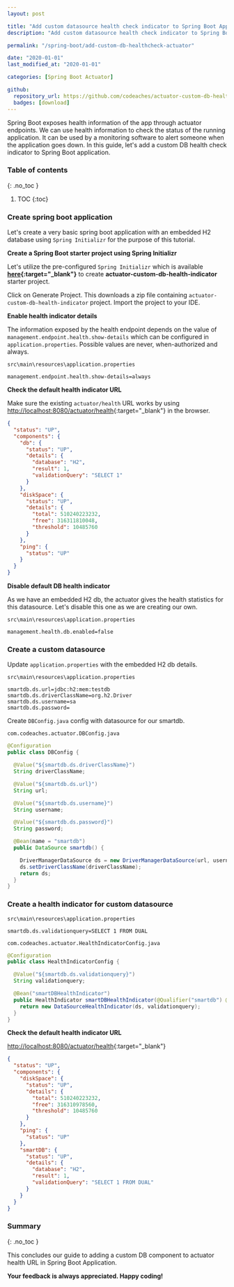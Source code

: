 ```yaml
---
layout: post

title: "Add custom datasource health check indicator to Spring Boot Application"
description: "Add custom datasource health check indicator to Spring Boot Application"

permalink: "/spring-boot/add-custom-db-healthcheck-actuator"

date: "2020-01-01"
last_modified_at: "2020-01-01"

categories: [Spring Boot Actuator]

github:
  repository_url: https://github.com/codeaches/actuator-custom-db-health-indicator
  badges: [download]
---
```


Spring Boot exposes health information of the app through actuator endpoints. We can use health information to check the status of the running application. It can be used by a monitoring software to alert someone when the application goes down. In this guide, let's add a custom DB health check indicator to Spring Boot application.<!-- excerpt end -->

### **Table of contents**
{: .no_toc }

1. TOC
{:toc}

### **Create spring boot application**

Let's create a very basic spring boot application with an embedded H2 database using `Spring Initializr` for the purpose of this tutorial.

**Create a Spring Boot starter project using Spring Initializr**

Let's utilize the pre-configured `Spring Initializr` which is available **[here](https://start.spring.io/#!type=maven-project&language=java&platformVersion=2.2.4.RELEASE&packaging=jar&jvmVersion=13&groupId=com.codeaches&artifactId=actuator-custom-db-health-indicator&name=actuator-custom-db-health-indicator&description=demo%20project%20for%20spring%20boot&packageName=com.codeaches.actuator&dependencies=web,actuator,h2,data-jpa){:target="_blank"}** to create **actuator-custom-db-health-indicator** starter project.

Click on Generate Project. This downloads a zip file containing `actuator-custom-db-health-indicator` project. Import the project to your IDE.

**Enable health indicator details**

The information exposed by the health endpoint depends on the value of `management.endpoint.health.show-details` which can be configured in `application.properties`. Possible values are never, when-authorized and always.

`src\main\resources\application.properties`

```properties
management.endpoint.health.show-details=always
```

**Check the default health indicator URL**

Make sure the existing `actuator/health` URL works by using [http://localhost:8080/actuator/health](http://localhost:8080/actuator/health){:target="_blank"} in the browser.

```json
{
  "status": "UP",
  "components": {
    "db": {
      "status": "UP",
      "details": {
        "database": "H2",
        "result": 1,
        "validationQuery": "SELECT 1"
      }
    },
    "diskSpace": {
      "status": "UP",
      "details": {
        "total": 510240223232,
        "free": 316311810048,
        "threshold": 10485760
      }
    },
    "ping": {
      "status": "UP"
    }
  }
}
```

**Disable default DB health indicator**

As we have an embedded H2 db, the actuator gives the health statistics for this datasource. Let's disable this one as we are creating our own.

`src\main\resources\application.properties`

```properties
management.health.db.enabled=false
```

### **Create a custom datasource**

Update `application.properties` with the embedded H2 db details.

`src\main\resources\application.properties`

```properties
smartdb.ds.url=jdbc:h2:mem:testdb
smartdb.ds.driverClassName=org.h2.Driver
smartdb.ds.username=sa
smartdb.ds.password=
```

Create `DBConfig.java` config with datasource for our smartdb.

`com.codeaches.actuator.DBConfig.java`

```java
@Configuration
public class DBConfig {

  @Value("${smartdb.ds.driverClassName}")
  String driverClassName;

  @Value("${smartdb.ds.url}")
  String url;

  @Value("${smartdb.ds.username}")
  String username;

  @Value("${smartdb.ds.password}")
  String password;

  @Bean(name = "smartdb")
  public DataSource smartdb() {

    DriverManagerDataSource ds = new DriverManagerDataSource(url, username, password);
    ds.setDriverClassName(driverClassName);
    return ds;
  }
}
```

### **Create a health indicator for custom datasource**

`src\main\resources\application.properties`

```properties
smartdb.ds.validationquery=SELECT 1 FROM DUAL
```

`com.codeaches.actuator.HealthIndicatorConfig.java`

```java
@Configuration
public class HealthIndicatorConfig {

  @Value("${smartdb.ds.validationquery}")
  String validationquery;

  @Bean("smartDBHealthIndicator")
  public HealthIndicator smartDBHealthIndicator(@Qualifier("smartdb") @Autowired DataSource ds) {
    return new DataSourceHealthIndicator(ds, validationquery);
  }
}
```

**Check the default health indicator URL**

[http://localhost:8080/actuator/health](http://localhost:8080/actuator/health){:target="_blank"}

```json
{
  "status": "UP",
  "components": {
    "diskSpace": {
      "status": "UP",
      "details": {
        "total": 510240223232,
        "free": 316310978560,
        "threshold": 10485760
      }
    },
    "ping": {
      "status": "UP"
    },
    "smartDB": {
      "status": "UP",
      "details": {
        "database": "H2",
        "result": 1,
        "validationQuery": "SELECT 1 FROM DUAL"
      }
    }
  }
}
```

### **Summary**
{: .no_toc }

This concludes our guide to adding a custom DB component to actuator health URL in Spring Boot Application.

**Your feedback is always appreciated. Happy coding!**